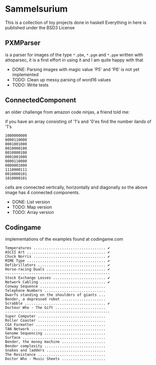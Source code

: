 # Sammelsurium

This is a collection of toy projects done in haskell
Everything in here is published under the BSD3 License

## PXMParser

is a parser for images of the type `*.pbm`, `*.pgm` and `*.ppm` written with
attoparsec, it is a first effort in using it and I am quite happy with that

- DONE: Parsing images with magic value 'P5' and 'P6' is not yet implemented
- TODO: Clean up messy parsing of word16 values
- TODO: Write tests

## ConnectedComponent

an older challenge from amazon code ninjas, a friend told me:

if you have an array consisting of '1's and '0'es find the number ilands of '1's

    1000000000
    0000110000
    0001001000
    0010000100
    0010000100
    0001001000
    0000110000
    0000001000
    1110000111
    0010000101
    1010000101

cells are connected vertically, horizontally and diagonally so the above image
has 4 connected components.

- DONE: List version
- TODO: Map version
- TODO: Array version

## Codingame

implementations of the examples found at codingame.com

    Temperatures ................................. ✔
    ASCII Art .................................... ✔
    Chuck Norris ................................. ✔
    MIME Type .................................... ✔
    Defibrillators ............................... ✔
    Horse-racing Duals ........................... ✔
    ------------------------------------------------
    Stock Exchange Losses ........................ ✔
    Network Cabling .............................. ✔
    Conway Sequence ..............................
    Telephone Numbers ............................
    Dwarfs standing on the shoulders of giants ...
    Bender, a depressed robot ....................
    Scrabble ..................................... ✔
    Docteur Who - The Gift .......................
    ------------------------------------------------
    Super Computer ...............................
    Roller Coaster ...............................
    CGX Formatter ................................
    TAN Network ..................................
    Genome Sequencing ............................
    Surface ......................................
    Bender, the money machine ....................
    Bender complexity ............................
    Snakes and ladders ...........................
    The Resistance ...............................
    Doctor Who - Music Sheets ....................
